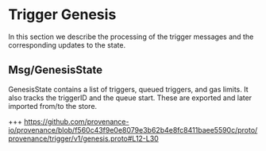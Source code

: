<!--
order: 7
-->

# Trigger Genesis

In this section we describe the processing of the trigger messages and the corresponding updates to the state.


## Msg/GenesisState

GenesisState contains a list of triggers, queued triggers, and gas limits. It also tracks the triggerID and the queue start. These are exported and later imported from/to the store.

+++ https://github.com/provenance-io/provenance/blob/f560c43f9e0e8079e3b62b4e8fc8411baee5590c/proto/provenance/trigger/v1/genesis.proto#L12-L30
